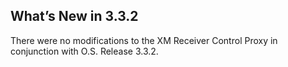 ## What’s New in 3.3.2

There were no modifications to the XM Receiver Control Proxy in conjunction with O.S. Release 3.3.2.
